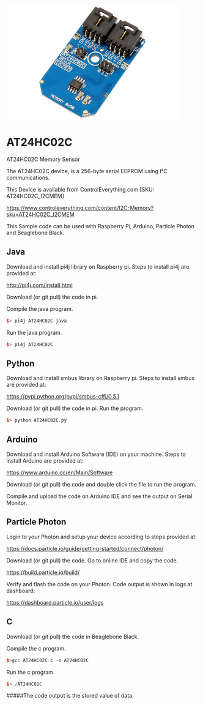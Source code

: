 [![AT24HC02C](AT24HC02C_I2CMEM.png)](https://www.controleverything.com/content/I2C-Memory?sku=AT24HC02C_I2CMEM)
# AT24HC02C
AT24HC02C Memory Sensor

The AT24HC02C device, is a 256-byte serial EEPROM using I²C communications.

This Device is available from ControlEverything.com [SKU: AT24HC02C_I2CMEM]

https://www.controleverything.com/content/I2C-Memory?sku=AT24HC02C_I2CMEM

This Sample code can be used with Raspberry Pi, Arduino, Particle Photon and Beaglebone Black.

## Java
Download and install pi4j library on Raspberry pi. Steps to install pi4j are provided at:

http://pi4j.com/install.html

Download (or git pull) the code in pi.

Compile the java program.
```cpp
$> pi4j AT24HC02C.java
```

Run the java program.
```cpp
$> pi4j AT24HC02C
```

## Python
Download and install smbus library on Raspberry pi. Steps to install smbus are provided at:

https://pypi.python.org/pypi/smbus-cffi/0.5.1

Download (or git pull) the code in pi. Run the program.

```cpp
$> python AT24HC02C.py
```

## Arduino
Download and install Arduino Software (IDE) on your machine. Steps to install Arduino are provided at:

https://www.arduino.cc/en/Main/Software

Download (or git pull) the code and double click the file to run the program.

Compile and upload the code on Arduino IDE and see the output on Serial Monitor.


## Particle Photon

Login to your Photon and setup your device according to steps provided at:

https://docs.particle.io/guide/getting-started/connect/photon/

Download (or git pull) the code. Go to online IDE and copy the code.

https://build.particle.io/build/

Verify and flash the code on your Photon. Code output is shown in logs at dashboard:

https://dashboard.particle.io/user/logs


## C

Download (or git pull) the code in Beaglebone Black.

Compile the c program.
```cpp
$>gcc AT24HC02C.c -o AT24HC02C
```
Run the c program.
```cpp
$>./AT24HC02C
```

#####The code output is the stored value of data.
